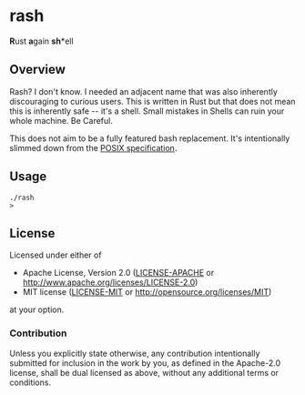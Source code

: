 # rash

**R**ust **a**gain **sh***ell

## Overview

Rash? I don't know. I needed an adjacent name that was also inherently discouraging to curious users. This is written in Rust but that does not mean this is inherently safe -- it's a shell. Small mistakes in Shells can ruin your whole machine. Be Careful.

This does not aim to be a fully featured bash replacement. It's intentionally slimmed down from the [POSIX specification](https://pubs.opengroup.org/onlinepubs/9699919799/).

## Usage

```shell
./rash
>
```

## License

Licensed under either of

 * Apache License, Version 2.0
   ([LICENSE-APACHE](LICENSE-APACHE) or http://www.apache.org/licenses/LICENSE-2.0)
 * MIT license
   ([LICENSE-MIT](LICENSE-MIT) or http://opensource.org/licenses/MIT)

at your option.

### Contribution

Unless you explicitly state otherwise, any contribution intentionally submitted
for inclusion in the work by you, as defined in the Apache-2.0 license, shall be
dual licensed as above, without any additional terms or conditions.
